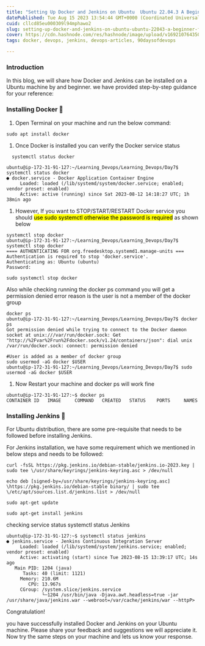```yaml
---
title: "Setting Up Docker and Jenkins on Ubuntu  Ubuntu 22.04.3 A Beginner-Friendly Guide 🐳"
datePublished: Tue Aug 15 2023 13:54:44 GMT+0000 (Coordinated Universal Time)
cuid: cllcd85eu000309l94mphawo2
slug: setting-up-docker-and-jenkins-on-ubuntu-ubuntu-22043-a-beginner-friendly-guide
cover: https://cdn.hashnode.com/res/hashnode/image/upload/v1692107643509/c8968a46-ccae-4ea1-ba82-b529ae5cdb41.png
tags: docker, devops, jenkins, devops-articles, 90daysofdevops

---
```


### Introduction

In this blog, we will share how Docker and Jenkins can be installed on a Ubuntu machine by and beginner. we have provided step-by-step guidance for your reference:

### Installing Docker 🐳

1. Open Terminal on your machine and run the below command:
    

```plaintext
sudo apt install docker
```

1. Once Docker is installed you can verify the Docker service status
    

```plaintext
  systemctl status docker

ubuntu@ip-172-31-91-127:~/Learning_Devops/Learning_Devops/Day7$ systemctl status docker
● docker.service - Docker Application Container Engine
     Loaded: loaded (/lib/systemd/system/docker.service; enabled; vendor preset: enabled)
     Active: active (running) since Sat 2023-08-12 14:18:27 UTC; 1h 38min ago
```

1. However, If you want to STOP/START/RESTART Docker service you should <mark>use sudo systemctl otherwise the password is required</mark> as shown below
    

```plaintext
systemctl stop docker
ubuntu@ip-172-31-91-127:~/Learning_Devops/Learning_Devops/Day7$ systemctl stop docker
==== AUTHENTICATING FOR org.freedesktop.systemd1.manage-units ===
Authentication is required to stop 'docker.service'.
Authenticating as: Ubuntu (ubuntu)
Password:

sudo systemctl stop docker
```

Also while checking running the docker ps command you will get a permission denied error reason is the user is not a member of the docker group

```plaintext
docker ps
ubuntu@ip-172-31-91-127:~/Learning_Devops/Learning_Devops/Day7$ docker ps
Got permission denied while trying to connect to the Docker daemon socket at unix:///var/run/docker.sock: Get "http://%2Fvar%2Frun%2Fdocker.sock/v1.24/containers/json": dial unix /var/run/docker.sock: connect: permission denied

#User is added as a member of docker group
sudo usermod -aG docker $USER
ubuntu@ip-172-31-91-127:~/Learning_Devops/Learning_Devops/Day7$ sudo usermod -aG docker $USER
```

1. Now Restart your machine and docker ps will work fine
    

```plaintext
ubuntu@ip-172-31-91-127:~$ docker ps
CONTAINER ID   IMAGE     COMMAND   CREATED   STATUS    PORTS     NAMES
```

### **Installing Jenkins** 🚀

For Ubuntu distribution, there are some pre-requisite that needs to be followed before installing Jenkins.

For Jenkins installation, we have some requirement which we mentioned in below steps and needs to be followed:

```plaintext
curl -fsSL https://pkg.jenkins.io/debian-stable/jenkins.io-2023.key | sudo tee \/usr/share/keyrings/jenkins-keyring.asc > /dev/null
```

```plaintext
echo deb [signed-by=/usr/share/keyrings/jenkins-keyring.asc] \https://pkg.jenkins.io/debian-stable binary/ | sudo tee \/etc/apt/sources.list.d/jenkins.list > /dev/null
```

```plaintext
sudo apt-get update
```

```plaintext
sudo apt-get install jenkins
```

checking service status systemctl status Jenkins

```plaintext
ubuntu@ip-172-31-91-127:~$ systemctl status jenkins
● jenkins.service - Jenkins Continuous Integration Server
     Loaded: loaded (/lib/systemd/system/jenkins.service; enabled; vendor preset: enabled)
     Active: activating (start) since Tue 2023-08-15 13:39:17 UTC; 14s ago
   Main PID: 1204 (java)
      Tasks: 40 (limit: 1121)
     Memory: 210.6M
        CPU: 13.967s
     CGroup: /system.slice/jenkins.service
             └─1204 /usr/bin/java -Djava.awt.headless=true -jar /usr/share/java/jenkins.war --webroot=/var/cache/jenkins/war --httpP>
```

Congratulation!

you have successfully installed Docker and Jenkins on your Ubuntu machine. Please share your feedback and suggestions we will appreciate it. Now try the same steps on your machine and lets us know your response.